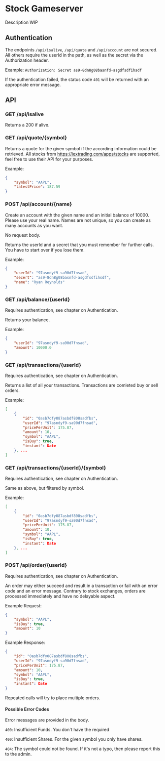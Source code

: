# Stock Gameserver

Description WIP

## Authentication

The endpoints `/api/isalive`, `/api/quote` and `/api/account` are not secured. All others require the userId in the path, as well as the secret via the Authorization header.

Example:
`Authorization: Secret as9-8dn8g08basnfd-asgdfsdfihsdf`

If the authentication failed, the status code `401` will be returned with an appropriate error message.

## API

### GET /api/isalive

Returns a 200 if alive.

### GET /api/quote/{symbol}

Returns a quote for the given symbol if the according information could be retrieved. All stocks from https://iextrading.com/apps/stocks are supported, feel free to use their API for your purposes.

Example:
```json
{
    "symbol": "AAPL",
    "latestPrice": 187.59
}
```

### POST /api/account/{name}

Create an account with the given name and an initial balance of 10000. Please use your real name. Names are not unique, so you can create as many accounts as you want.

No request body.

Returns the userId and a secret that you must remember for further calls. You have to start over if you lose them.

Example:
```json
{
    "userId": "97asndyf9-sa90d7fnsad",
    "secert": "as9-8dn8g08basnfd-asgdfsdfihsdf",
    "name": "Ryan Reynolds"
}
```

### GET /api/balance/{userId}

Requires authentication, see chapter on Authentication.

Returns your balance.

Example:
```json
{
    "userId": "97asndyf9-sa90d7fnsad",
    "amount": 10000.0
}
```

### GET /api/transactions/{userId}

Requires authentication, see chapter on Authentication.

Returns a list of all your transactions. Transactions are comleted buy or sell orders.

Example:
```json
[
    {
        "id": "0asb7dfy087asbdf808sadfbs",
        "userId": "97asndyf9-sa90d7fnsad",
        "pricePerUnit": 175.87,
        "amount": 10,
        "symbol": "AAPL",
        "isBuy": true,
        "instant": Date
    }, ...
]
```

### GET /api/transactions/{userId}/{symbol}

Requires authentication, see chapter on Authentication.

Same as above, but filtered by symbol.

Example:
```json
[
    {
        "id": "0asb7dfy087asbdf808sadfbs",
        "userId": "97asndyf9-sa90d7fnsad",
        "pricePerUnit": 175.87,
        "amount": 10,
        "symbol": "AAPL",
        "isBuy": true,
        "instant": Date
    }, ...
]
```

### POST /api/order/{userId}

Requires authentication, see chapter on Authentication.

An order may either succeed and result in a transaction or fail with an error code and an error message. Contrary to stock exchanges, orders are processed immediately and have no delayable aspect.

Example Request:
```json
{
    "symbol": "AAPL",
    "isBuy": true,
    "amount": 10
}
```

Example Response:
```json
{
    "id": "0asb7dfy087asbdf808sadfbs",
    "userId": "97asndyf9-sa90d7fnsad",
    "pricePerUnit": 175.87,
    "amount": 10,
    "symbol": "AAPL",
    "isBuy": true,
    "instant": Date
}
```

Repeated calls will try to place multiple orders.

#### Possible Error Codes

Error messages are provided in the body.

`400`: Insufficient Funds. You don't have the required <amount>

`400`: Insufficient Shares. For the given symbol you only have <amount> shares.

`404`: The symbol <symbol> could not be found. If it's not a typo, then please report this to the admin.

